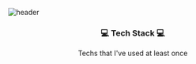 ![header](https://capsule-render.vercel.app/api?type=waving&color=auto&height=300&section=header&text=JiYeonKim&fontSize=90)

<h3 align="center"> 💻  Tech Stack 💻</h3>

<p align="center"> Techs that I've used at least once </p>
